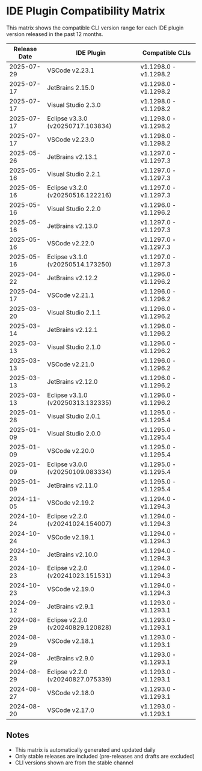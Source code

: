 # IDE Plugin Compatibility Matrix

This matrix shows the compatible CLI version range for each IDE plugin version released in the past 12 months.

| Release Date | IDE Plugin | Compatible CLIs |
|--------------|------------|-----------------|
| 2025-07-29 | VSCode v2.23.1 | v1.1298.0 - v1.1298.2 |
| 2025-07-17 | JetBrains 2.15.0 | v1.1298.0 - v1.1298.2 |
| 2025-07-17 | Visual Studio 2.3.0 | v1.1298.0 - v1.1298.2 |
| 2025-07-17 | Eclipse v3.3.0 (v20250717.103834) | v1.1298.0 - v1.1298.2 |
| 2025-07-17 | VSCode v2.23.0 | v1.1298.0 - v1.1298.2 |
| 2025-05-26 | JetBrains v2.13.1 | v1.1297.0 - v1.1297.3 |
| 2025-05-16 | Visual Studio 2.2.1 | v1.1297.0 - v1.1297.3 |
| 2025-05-16 | Eclipse v3.2.0 (v20250516.122216) | v1.1297.0 - v1.1297.3 |
| 2025-05-16 | Visual Studio 2.2.0 | v1.1296.0 - v1.1296.2 |
| 2025-05-16 | JetBrains v2.13.0 | v1.1297.0 - v1.1297.3 |
| 2025-05-16 | VSCode v2.22.0 | v1.1297.0 - v1.1297.3 |
| 2025-05-16 | Eclipse v3.1.0 (v20250514.173250) | v1.1297.0 - v1.1297.3 |
| 2025-04-22 | JetBrains v2.12.2 | v1.1296.0 - v1.1296.2 |
| 2025-04-17 | VSCode v2.21.1 | v1.1296.0 - v1.1296.2 |
| 2025-03-20 | Visual Studio 2.1.1 | v1.1296.0 - v1.1296.2 |
| 2025-03-14 | JetBrains v2.12.1 | v1.1296.0 - v1.1296.2 |
| 2025-03-13 | Visual Studio 2.1.0 | v1.1296.0 - v1.1296.2 |
| 2025-03-13 | VSCode v2.21.0 | v1.1296.0 - v1.1296.2 |
| 2025-03-13 | JetBrains v2.12.0 | v1.1296.0 - v1.1296.2 |
| 2025-03-13 | Eclipse v3.1.0 (v20250313.132335) | v1.1296.0 - v1.1296.2 |
| 2025-01-28 | Visual Studio 2.0.1 | v1.1295.0 - v1.1295.4 |
| 2025-01-09 | Visual Studio 2.0.0 | v1.1295.0 - v1.1295.4 |
| 2025-01-09 | VSCode v2.20.0 | v1.1295.0 - v1.1295.4 |
| 2025-01-09 | Eclipse v3.0.0 (v20250109.083334) | v1.1295.0 - v1.1295.4 |
| 2025-01-09 | JetBrains v2.11.0 | v1.1295.0 - v1.1295.4 |
| 2024-11-05 | VSCode v2.19.2 | v1.1294.0 - v1.1294.3 |
| 2024-10-24 | Eclipse v2.2.0 (v20241024.154007) | v1.1294.0 - v1.1294.3 |
| 2024-10-24 | VSCode v2.19.1 | v1.1294.0 - v1.1294.3 |
| 2024-10-23 | JetBrains v2.10.0 | v1.1294.0 - v1.1294.3 |
| 2024-10-23 | Eclipse v2.2.0 (v20241023.151531) | v1.1294.0 - v1.1294.3 |
| 2024-10-23 | VSCode v2.19.0 | v1.1294.0 - v1.1294.3 |
| 2024-09-12 | JetBrains v2.9.1 | v1.1293.0 - v1.1293.1 |
| 2024-08-29 | Eclipse v2.2.0 (v20240829.120828) | v1.1293.0 - v1.1293.1 |
| 2024-08-29 | VSCode v2.18.1 | v1.1293.0 - v1.1293.1 |
| 2024-08-29 | JetBrains v2.9.0 | v1.1293.0 - v1.1293.1 |
| 2024-08-29 | Eclipse v2.2.0 (v20240827.075339) | v1.1293.0 - v1.1293.1 |
| 2024-08-27 | VSCode v2.18.0 | v1.1293.0 - v1.1293.1 |
| 2024-08-20 | VSCode v2.17.0 | v1.1293.0 - v1.1293.1 |

## Notes

- This matrix is automatically generated and updated daily
- Only stable releases are included (pre-releases and drafts are excluded)
- CLI versions shown are from the stable channel
